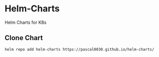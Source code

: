 # Helm-Charts
Helm Charts for K8s


## Clone Chart
```bash
helm repo add helm-charts https://pascal0030.github.io/helm-charts/
```
